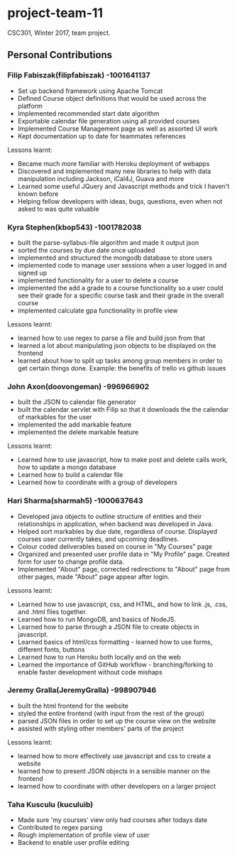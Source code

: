 # project-team-11
CSC301, Winter 2017, team project.

## Personal Contributions

### Filip Fabiszak(filipfabiszak) -1001641137

* Set up backend framework using Apache Tomcat 
* Defined Course object definitions that would be used across the platform
* Implemented recommended start date algorithm
* Exportable calendar file generation using all provided courses
* Implemented Course Management page as well as assorted UI work
* Kept documentation up to date for teammates references

Lessons learnt: 
* Became much more familiar with Heroku deployment of webapps
* Discovered and implemented many new libraries to help with data manipulation including Jackson, iCal4J, Guava and more 
* Learned some useful JQuery and Javascript methods and trick I haven't known before
* Helping fellow developers with ideas, bugs, questions, even when not asked to was quite valuable  

### Kyra Stephen(kbop543) -1001782038

* built the parse-syllabus-file algorithm and made it output json 
* sorted the courses by due date once uploaded
* implemented and structured the mongodb database to store users
* implemented code to manage user sessions when a user logged in and signed up  
* implemented functionality for a user to delete a course
* implemented the add a grade to a course functionality so a user could see their grade for a specific course task and their grade in the overall course
* implemented calculate gpa functionality in profile view

Lessons learnt: 
* learned how to use regex to parse a file and build json from that 
* learned a lot about manipulating json objects to be displayed on the frontend
* learned about how to split up tasks among group members in order to get certain things done. Example: the benefits of trello vs github issues

### John Axon(doovongeman) -996966902
 
* built the JSON to calendar file generator
* built the calendar servlet with Filip so that it downloads the the calendar of markables for the user
* implemented the add markable feature
* implemented the delete markable feature

Lessons learnt: 
* Learned how to use javascript, how to make post and delete calls work, how to update a mongo database
* Learned how to build a calendar file
* Learned how to coordinate with a group of developers

### Hari Sharma(sharmah5) -1000637643

* Developed java objects to outline structure of entities and their relationships in application, when backend was developed in Java.
* Helped sort markables by due date, regardless of course. Displayed courses user currently takes, and upcoming deadlines.
* Colour coded deliverables based on course in "My Courses" page
* Organized and presented user profile data in "My Profile" page. Created form for user to change profile data.
* Implemented "About" page, corrected redirections to "About" page from other pages, made "About" page appear after login.

Lessons learnt:
* Learned how to use javascript, css, and HTML, and how to link .js, .css, and .html files together.
* Learned how to run MongoDB, and basics of NodeJS.
* Learned how to parse through a JSON file to create objects in javascript.
* Learned basics of html/css formatting - learned how to use forms, different fonts, buttons
* Learned how to run Heroku both locally and on the web
* Learned the importance of GitHub workflow - branching/forking to enable faster development without code mishaps

### Jeremy Gralla(JeremyGralla) -998907946

* built the html frontend for the website
* styled the entire frontend (with input from the rest of the group)
* parsed JSON files in order to set up the course view on the website
* assisted with styling other members' parts of the project

Lessons learnt:
* learned how to more effectively use javascript and css to create a website
* learned how to present JSON objects in a sensible manner on the frontend
* learned how to coordinate with other developers on a larger project

### Taha Kusculu (kuculuib)

* Made sure 'my courses' view only had courses after todays date
* Contributed to regex parsing
* Rough implementation of profile view of user
* Backend to enable user profile editing

